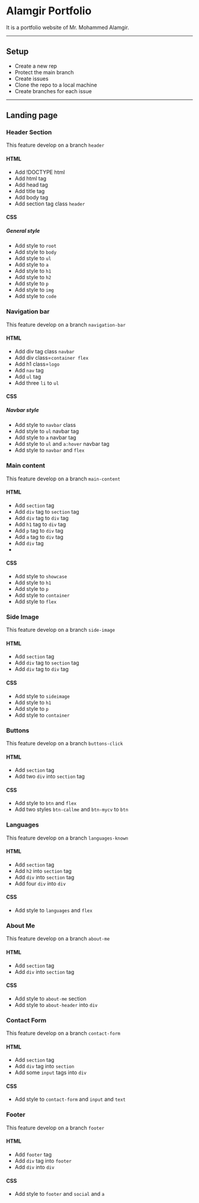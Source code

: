 # Alamgir Portfolio

It is a portfolio website of Mr. Mohammed Alamgir.

---

## Setup

- Create a new rep
- Protect the main branch
- Create issues
- Clone the repo to a local machine
- Create branches for each issue

---

## Landing page

### Header Section

This feature develop on a branch `header`

#### HTML

- Add !DOCTYPE html
- Add html tag
- Add head tag
- Add title tag
- Add body tag
- Add section tag class `header`

#### CSS

##### General style

- Add style to `root`
- Add style to `body`
- Add style to `ul`
- Add style to `a`
- Add style to `h1`
- Add style to `h2`
- Add style to `p`
- Add style to `img`
- Add style to `code`

### Navigation bar

This feature develop on a branch `navigation-bar`

#### HTML

- Add div tag class `navbar`
- Add div class=`container flex`
- Add h1 class=`logo`
- Add `nav` tag
- Add `ul` tag
- Add three `li` to `ul`

#### CSS

##### Navbar style

- Add style to `navbar` class
- Add style to `ul` navbar tag
- Add style to `a` navbar tag
- Add style to `ul` and `a:hover` navbar tag
- Add style to `navbar` and `flex`

### Main content

This feature develop on a branch `main-content`

#### HTML

- Add `section` tag
- Add `div` tag to `section` tag
- Add `div` tag to `div` tag
- Add `h1` tag to `div` tag
- Add `p` tag to `div` tag
- Add `a` tag to `div` tag
- Add `div` tag
-

#### CSS

- Add style to `showcase`
- Add style to `h1`
- Add style to `p`
- Add style to `container`
- Add style to `flex`

### Side Image

This feature develop on a branch `side-image`

#### HTML

- Add `section` tag
- Add `div` tag to `section` tag
- Add `div` tag to `div` tag

#### CSS

- Add style to `sideimage`
- Add style to `h1`
- Add style to `p`
- Add style to `container`

### Buttons

This feature develop on a branch `buttons-click`

#### HTML

- Add `section` tag
- Add two `div` into `section` tag

#### CSS

- Add style to `btn` and `flex`
- Add two styles `btn-callme` and `btn-mycv` to `btn`

### Languages

This feature develop on a branch `languages-known`

#### HTML

- Add `section` tag
- Add `h2` into `section` tag
- Add `div` into `section` tag
- Add four `div` into `div`

#### CSS

- Add style to `languages` and `flex`

### About Me

This feature develop on a branch `about-me`

#### HTML

- Add `section` tag
- Add `div` into `section` tag

#### CSS

- Add style to `about-me` section
- Add style to `about-header` into `div`

### Contact Form

This feature develop on a branch `contact-form`

#### HTML

- Add `section` tag
- Add `div` tag into `section`
- Add some `input` tags into `div`

#### CSS

- Add style to `contact-form` and `input` and `text`

### Footer

This feature develop on a branch `footer`

#### HTML

- Add `footer` tag
- Add `div` tag into `footer`
- Add `div` into `div`

#### CSS

- Add style to `footer` and `social` and `a`
